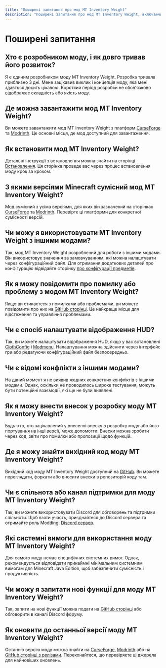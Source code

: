 ```yaml
---
title: "Поширені запитання про мод MT Inventory Weight"
description: "Поширені запитання про мод MT Inventory Weight, включаючи інструкції з встановлення, сумісність, параметри налаштування та інше."
---
```


# Поширені запитання

## **Хто є розробником моду, і як довго тривав його розвиток?**  
Я є єдиним розробником моду MT Inventory Weight. Розробка тривала приблизно 3 дні. Мене зацікавив виклик і концепція моду, яка мені здається досить цікавою. Короткий період розробки не обов'язково відображає складність або якість моду.

## **Де можна завантажити мод MT Inventory Weight?**  
Ви можете завантажити мод MT Inventory Weight з платформ [CurseForge](https://www.curseforge.com/members/megatrex4/projects) та [Modrinth](https://modrinth.com/user/MEGATREX4). Це основні місця, де мод доступний для завантаження.

## **Як встановити мод MT Inventory Weight?**  
Детальні інструкції з встановлення можна знайти на сторінці [Встановлення](./installation.md). Ця сторінка проведе вас через процес встановлення моду крок за кроком.

## **З якими версіями Minecraft сумісний мод MT Inventory Weight?**  
Мод сумісний з усіма версіями, для яких він зазначений на сторінках [CurseForge](https://www.curseforge.com/members/megatrex4/projects) та [Modrinth](https://modrinth.com/user/MEGATREX4). Перевірте ці платформи для конкретної сумісності версій.

## **Чи можу я використовувати MT Inventory Weight з іншими модами?**  
Так, мод MT Inventory Weight розроблений для роботи з іншими модами. Він використовує значення за замовчуванням, які можна налаштувати через конфігураційний файл. Для отримання додаткових деталей про конфігурацію відвідайте сторінку [про конфігурації предметів](./options/inventory_weights_items).

## **Як я можу повідомити про помилку або проблему з модом MT Inventory Weight?**  
Якщо ви стикаєтеся з помилками або проблемами, ви можете повідомити про них на [GitHub сторінці](https://github.com/MEGATREX4/inventory-weight/). Це найкраще місце для відстеження та управління проблемами.

## **Чи є спосіб налаштувати відображення HUD?**  
Так, ви можете налаштувати відображення HUD, якщо у вас встановлені [ClothConfig](https://modrinth.com/mod/cloth-config) і [Modmenu](https://modrinth.com/mod/modmenu). Налаштування можна здійснити через інтерфейс гри або редагуючи конфігураційний файл безпосередньо.

## **Чи є відомі конфлікти з іншими модами?**  
На даний момент я не виявив жодних конкретних конфліктів з іншими модами. Однак, оскільки не проводилось широке тестування, можуть бути потенційні взаємодії, які ще не були виявлені.

## **Як я можу внести внесок у розробку моду MT Inventory Weight?**  
Будь-хто, хто зацікавлений у внесенні внеску в розробку моду або його портування на інші версії, може допомогти. Внески можна зробити через код, звіти про помилки або пропозиції щодо функцій.

## **Де я можу знайти вихідний код моду MT Inventory Weight?**  
Вихідний код моду MT Inventory Weight доступний на [GitHub](https://github.com/MEGATREX4/inventory-weight/). Ви можете переглядати, форкати або вносити внески в репозиторій коду там.

## **Чи є спільнота або канал підтримки для моду MT Inventory Weight?**  
Так, ви можете використовувати Discord для обговорень та підтримки спільноти. Щоб взяти участь, приєднайтеся до Discord сервера та отримайте роль Modding: [Discord сервер](https://discord.gg/hc4XPRBEsq).

## **Які системні вимоги для використання моду MT Inventory Weight?**  
Для самого моду немає специфічних системних вимог. Однак, рекомендується відповідати принаймні мінімальним системним вимогам для Minecraft Java Edition, щоб забезпечити сумісність і продуктивність.

## **Чи можу я запитати нові функції для моду MT Inventory Weight?**  
Так, запити на нові функції можна подати на [GitHub сторінці](https://github.com/MEGATREX4/inventory-weight/) або обговорити в каналі Discord форуму.

## **Як оновити до останньої версії моду MT Inventory Weight?**  
Останню версію моду можна знайти на [CurseForge](https://www.curseforge.com/members/megatrex4/projects), [Modrinth](https://modrinth.com/user/MEGATREX4) або на [GitHub сторінці з релізами](https://github.com/MEGATREX4/inventory-weight/). Переконайтеся, що перевіряєте ці джерела для найновіших оновлень.
